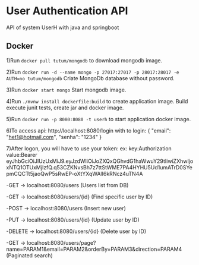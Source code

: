 # User Authentication API
API of system UserH with java and springboot

## Docker

1)Run `docker pull tutum/mongodb` to download mongodb image.
 
2)Run `docker run -d --name mongo -p 27017:27017 -p 28017:28017 -e AUTH=no tutum/mongodb` Criate MongoDb database without password.

3)Run `docker start mongo` Start mongodb image.

4)Run `./mvnw install dockerfile:build` to create application image. Build execute junit tests, create jar and docker image.

5)Run `docker run -p 8080:8080 -t userh` to start application docker image.

6)To access api: http://localhost:8080/login with to login:
{
	"email": "het1@hotmail.com",
	"senha": "1234"
}

7)After logon, you will have to use your token: 
ex: 
key:Authorization
value:Bearer eyJhbGciOiJIUzUxMiJ9.eyJzdWIiOiJoZXQxQGhvdG1haWwuY29tIiwiZXhwIjoxNTQ1OTUxMjIzfQ.q53CZKNvsBh7z7ttStWME7PA4HYHU5Ud1umATrD0SYepmCQCTt5jaoQwP5sRwEP-oXtYXqWAlI6kRNcz4uTN4A

-GET -> localhost:8080/users (Users list from DB)

-GET -> localhost:8080/users/{id} (Find specific user by ID)

-POST -> localhost:8080/users (Insert new user)

-PUT -> localhost:8080/users/{id} (Update user by ID)

-DELETE -> localhost:8080/users/{id} (Delete user by ID)

-GET -> localhost:8080/users/page?name=PARAM1&email=PARAM2&orderBy=PARAM3&direction=PARAM4 (Paginated search)

